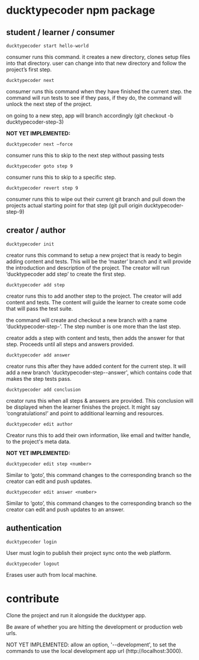 # ducktypecoder npm package

## student / learner / consumer

```
ducktypecoder start hello-world
```

consumer runs this command. it creates a new directory, clones setup files into that directory.  user can change into that new directory and follow the project’s first step.

```
ducktypecoder next
```

consumer runs this command when they have finished the current step. the command will run tests to see if they pass, if they do, the command will unlock the next step of the project.

on going to a new step, app will branch accordingly (git checkout -b ducktypecoder-step-3)


**NOT YET IMPLEMENTED:**

```
ducktypecoder next —force
```

consumer runs this to skip to the next step without passing tests

```
ducktypecoder goto step 9
```

consumer runs this to skip to a specific step.

```
ducktypecoder revert step 9
```

consumer runs this to wipe out their current git branch and pull down the projects actual starting point for that step (git pull origin ducktypecoder-step-9)


## creator / author

```
ducktypecoder init
```

creator runs this command to setup a new project that is ready to begin adding content and tests. This will be the ‘master’ branch and it will provide the introduction and description of the project. The creator will run ‘ducktypecoder add step’ to create the first step.

```
ducktypecoder add step
```

creator runs this to add another step to the project. The creator will add content and tests.  The content will guide the learner to create some code that will pass the test suite.

the command will create and checkout a new branch with a name ‘ducktypecoder-step-<number>’. The step number is one more than the last step.

creator adds a step with content and tests, then adds the answer for that step. Proceeds until all steps and answers provided.

```
ducktypecoder add answer
```

creator runs this after they have added content for the current step. It will add a new branch 'ducktypecoder-step-<number>-answer', which contains code that makes the step tests pass.

```
ducktypecoder add conclusion
```

creator runs this when all steps & answers are provided. This conclusion will be displayed when the learner finishes the project. It might say ‘congratulations!’ and point to additional learning and resources.

```
ducktypecoder edit author
```

Creator runs this to add their own information, like email and twitter handle, to the project's meta data.


**NOT YET IMPLEMENTED:**

```
ducktypecoder edit step <number>
```

Similar to ‘goto’, this command changes to the corresponding branch so the creator can edit and push updates.

```
ducktypecoder edit answer <number>
```

Similar to ‘goto’, this command changes to the corresponding branch so the creator can edit and push updates to an answer.

## authentication

```
ducktypecoder login
```

User must login to publish their project sync onto the web platform.

```
ducktypecoder logout
```

Erases user auth from local machine.

# contribute

Clone the project and run it alongside the ducktyper app.

Be aware of whether you are hitting the development or production web urls.

NOT YET IMPLEMENTED: allow an option, '--development', to set the commands to use the local development app url (http://localhost:3000).
